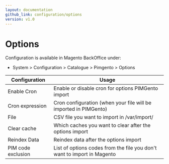 ```yaml
---
layout: documentation
github_link: configuration/options
version: v1.0
---
```


**Options**
===========

Configuration is available in Magento BackOffice under:
* System > Configuration > Catalogue > Pimgento > Options

| Configuration      | Usage                                                                   |
|--------------------|-------------------------------------------------------------------------|
| Enable Cron        | Enable or disable cron for options PIMGento import                      |
| Cron expression    | Cron configuration (when your file will be imported in PIMGento)        |
| File               | CSV file you want to import in /var/import/                             |
| Clear cache        | Which caches you want to clear after the options import                 |
| Reindex Data       | Reindex data after the options import                                   |
| PIM code exclusion | List of options codes from the file you don't want to import in Magento |
